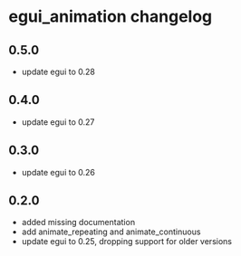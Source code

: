 # egui_animation changelog

## 0.5.0

- update egui to 0.28

## 0.4.0

- update egui to 0.27

## 0.3.0

- update egui to 0.26

## 0.2.0

- added missing documentation
- add animate_repeating and animate_continuous
- update egui to 0.25, dropping support for older versions
